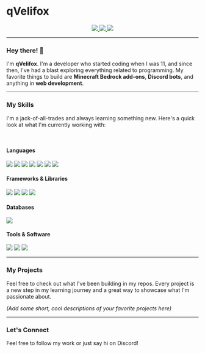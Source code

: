 # qVelifox

<div align="center">
  <a href="https://discord.com/invite/votre_lien_discord">
    <img src="https://img.shields.io/badge/Discord-qVelifox-5865F2?style=for-the-badge&logo=discord&logoColor=white">
  </a>
  <a href="https://twitter.com/@VelifoxGlg">
    <img src="https://img.shields.io/badge/Twitter-@VelifoxGlg-1DA1F2?style=for-the-badge&logo=twitter&logoColor=white">
  </a>
<!--   <a href="[Later]">
    <img src="https://img.shields.io/badge/[Later]-blue?style=for-the-badge&logo=react&logoColor=white">
  </a> -->
  <a href="mailto:velifoxxyz@gmail.com">
    <img src="https://img.shields.io/badge/Email-velifoxxyz@gmail.com-red?style=for-the-badge&logo=gmail&logoColor=white">
  </a>
</div>

---

### Hey there! 👋

I'm **qVelifox**. I'm a developer who started coding when I was 11, and since then, I've had a blast exploring everything related to programming. My favorite things to build are **Minecraft Bedrock add-ons**, **Discord bots**, and anything in **web development**.

---

### My Skills

I'm a jack-of-all-trades and always learning something new. Here's a quick look at what I'm currently working with:

<br>

#### Languages

<span>
  <img src="https://img.shields.io/badge/HTML5-E34F26?style=for-the-badge&logo=html5&logoColor=white">
  <img src="https://img.shields.io/badge/CSS3-1572B6?style=for-the-badge&logo=css3&logoColor=white">
  <img src="https://img.shields.io/badge/JavaScript-F7DF1E?style=for-the-badge&logo=javascript&logoColor=black">
  <img src="https://img.shields.io/badge/TypeScript-007ACC?style=for-the-badge&logo=typescript&logoColor=white">
  <img src="https://img.shields.io/badge/Python-3776AB?style=for-the-badge&logo=python&logoColor=white">
  <img src="https://img.shields.io/badge/Vue.js-4FC08D?style=for-the-badge&logo=vue.js&logoColor=white">
  <img src="https://img.shields.io/badge/PHP-777BB4?style=for-the-badge&logo=php&logoColor=white">
</span>

<br>

#### Frameworks & Libraries

<span>
  <img src="https://img.shields.io/badge/Vite-646CFF?style=for-the-badge&logo=vite&logoColor=white">
  <img src="https://img.shields.io/badge/Electron-2B2E3A?style=for-the-badge&logo=electron&logoColor=white">
  <img src="https://img.shields.io/badge/Node.js-339933?style=for-the-badge&logo=nodedotjs&logoColor=white">
  <img src="https://img.shields.io/badge/Discord.js-5865F2?style=for-the-badge&logo=discord&logoColor=white">
</span>

<br>

#### Databases

<span>
  <img src="https://img.shields.io/badge/SQL-4479A1?style=for-the-badge&logo=postgresql&logoColor=white">
</span>

<br>

#### Tools & Software

<span>
  <img src="https://img.shields.io/badge/Git-F05032?style=for-the-badge&logo=git&logoColor=white">
  <img src="https://img.shields.io/badge/Visual_Studio_Code-0078D4?style=for-the-badge&logo=visual%20studio%20code&logoColor=white">
  <img src="https://img.shields.io/badge/Figma-F24E1E?style=for-the-badge&logo=figma&logoColor=white">
</span>

---

### My Projects

Feel free to check out what I've been building in my repos. Every project is a new step in my learning journey and a great way to showcase what I'm passionate about.

_(Add some short, cool descriptions of your favorite projects here)_

---

### Let's Connect

Feel free to follow my work or just say hi on Discord!
